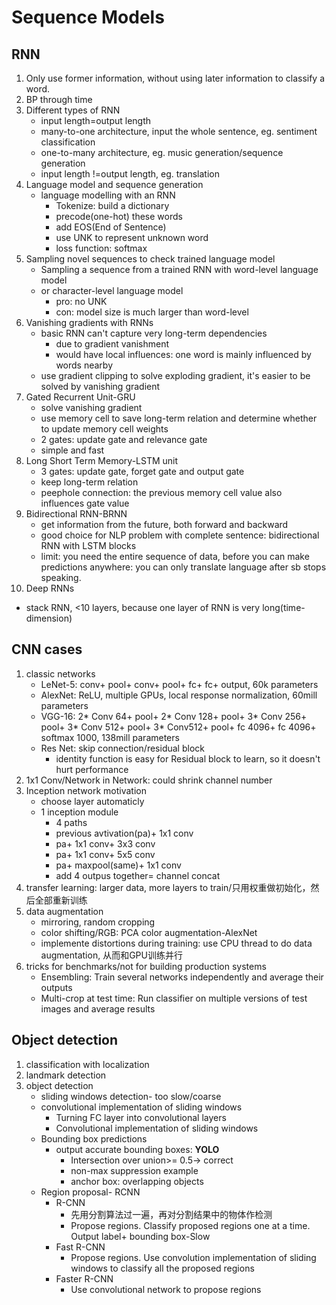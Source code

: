 # Sequence Models
## RNN
1. Only use former information, without using later information to classify a word.
2. BP through time
3. Different types of RNN
   * input length=output length
   * many-to-one architecture, input the whole sentence, eg. sentiment classification
   * one-to-many architecture, eg. music generation/sequence generation
   * input length !=output length, eg. translation
4. Language model and sequence generation
   * language modelling with an RNN
      * Tokenize: build a dictionary
      * precode(one-hot) these words
      * add EOS(End of Sentence)
      * use UNK to represent unknown word
      * loss function: softmax
5. Sampling novel sequences to check trained language model
   * Sampling a sequence from a trained RNN with word-level language model
   * or character-level language model
      * pro: no UNK
      * con: model size is much larger than word-level
6. Vanishing gradients with RNNs
   * basic RNN can't capture very long-term dependencies
      * due to gradient vanishment
      * would have local influences: one word is mainly influenced by words nearby
   * use gradient clipping to solve exploding gradient, it's easier to be solved by vanishing gradient
7. Gated Recurrent Unit-GRU
   * solve vanishing gradient
   * use memory cell to save long-term relation and determine whether to update memory cell weights
   * 2 gates: update gate and relevance gate
   * simple and fast
8. Long Short Term Memory-LSTM unit
   * 3 gates: update gate, forget gate and output gate
   * keep long-term relation
   * peephole connection: the previous memory cell value also influences gate value
9. Bidirectional RNN-BRNN
   * get information from the future, both forward and backward
   * good choice for NLP problem with complete sentence: bidirectional RNN with LSTM blocks
   * limit: you need the entire sequence of data, before you can make predictions anywhere: you can only translate language after sb stops speaking.
10. Deep RNNs
   * stack RNN, <10 layers, because one layer of RNN is very long(time-dimension)

## CNN cases
1. classic networks
   * LeNet-5: conv+ pool+ conv+ pool+ fc+ fc+ output, 60k parameters
   * AlexNet: ReLU, multiple GPUs, local response normalization, 60mill parameters
   * VGG-16: 2* Conv 64+ pool+ 2* Conv 128+ pool+ 3* Conv 256+ pool+ 3* Conv 512+ pool+ 3* Conv512+ pool+ fc 4096+ fc 4096+ softmax 1000, 138mill parameters
   * Res Net: skip connection/residual block
      * identity function is easy for Residual block to learn, so it doesn't hurt performance
2. 1x1 Conv/Network in Network: could shrink channel number
3. Inception network motivation
   * choose layer automaticly
   * 1 inception module 
      * 4 paths
      * previous avtivation(pa)+ 1x1 conv
      * pa+ 1x1 conv+ 3x3 conv
      * pa+ 1x1 conv+ 5x5 conv
      * pa+ maxpool(same)+ 1x1 conv
      * add 4 outpus together= channel concat
4. transfer learning: larger data, more layers to train/只用权重做初始化，然后全部重新训练
5. data augmentation
   * mirroring, random cropping
   * color shifting/RGB: PCA color augmentation-AlexNet
   * implemente distortions during training: use CPU thread to do data augmentation, 从而和GPU训练并行
6. tricks for benchmarks/not for building production systems
   * Ensembling: Train several networks independently and average their outputs
   * Multi-crop at test time: Run classifier on multiple versions of test images and average results
## Object detection
1. classification with localization
2. landmark detection
3. object detection
   * sliding windows detection- too slow/coarse
   * convolutional implementation of sliding windows
      * Turning FC layer into convolutional layers
      * Convolutional implementation of sliding windows
   * Bounding box predictions
      * output accurate bounding boxes: **YOLO**
        * Intersection over union>= 0.5-> correct
        * non-max suppression example
        * anchor box: overlapping objects
   * Region proposal- RCNN
     * R-CNN
       * 先用分割算法过一遍，再对分割结果中的物体作检测
       * Propose regions. Classify proposed regions one at a time. Output label+ bounding box-Slow
      * Fast R-CNN
        * Propose regions. Use convolution implementation of sliding windows to classify all the proposed regions
      * Faster R-CNN
        * Use convolutional network to propose regions